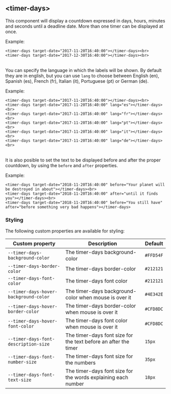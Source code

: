 ## &lt;timer-days&gt;
This component will display a countdown expressed in days, hours, minutes and seconds until a deadline date. More than one timer can be displayed at once.

Example:
```
<timer-days target-date="2017-11-20T16:40:00"></timer-days><br>
<timer-days target-date="2017-12-30T16:40:00"></timer-days><br>
```

<br>You can specify the language in which the labels will be shown. By default they are in english, but you can use `lang` to choose between English (en), Spanish (es), French (fr), Italian (it), Portuguese (pt) or German (de).

Example:
```
<timer-days target-date="2017-11-20T16:40:00"></timer-days><br>
<timer-days target-date="2017-11-20T16:40:00" lang="es"></timer-days><br>
<timer-days target-date="2017-11-20T16:40:00" lang="fr"></timer-days><br>
<timer-days target-date="2017-11-20T16:40:00" lang="pt"></timer-days><br>
<timer-days target-date="2017-11-20T16:40:00" lang="it"></timer-days><br>
<timer-days target-date="2017-11-20T16:40:00" lang="de"></timer-days><br>
```

<br>It is also posible to set the text to be displayed before and after the proper countdown, by using the `before` and `after` properties.

Example:
```
<timer-days target-date="2018-11-20T16:40:00" before="Your planet will be destroyed in about"></timer-days><br>
<timer-days target-date="2018-11-20T16:40:00" after="until it finds you"></timer-days><br>
<timer-days target-date="2018-11-20T16:40:00" before="You still have" after="before something very bad happens"></timer-days>
```

### Styling
The following custom properties are available for styling:

Custom property | Description | Default
----------------|-------------|----------
`--timer-days-background-color` | The timer-days background-color | `#FFD54F`
`--timer-days-border-color` | The timer-days border-color | `#212121`
`--timer-days-font-color` | The timer-days font color | `#212121`
`--timer-days-hover-background-color` | The timer-days background-color when mouse is over it | `#4E342E`
`--timer-days-hover-border-color` | The timer-days border-color when mouse is over it | `#CFD8DC`
`--timer-days-hover-font-color` | The timer-days font color when mouse is over it | `#CFD8DC`
`--timer-days-font-description-size` | The timer-days font size for the text before an after the timer| `15px`
`--timer-days-font-number-size` | The timer-days font size for the numbers | `35px`
`--timer-days-font-text-size` | The timer-days font size for the words explaining each number | `18px`
